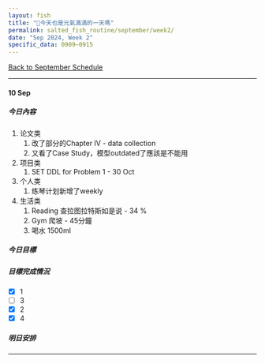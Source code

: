 ```yaml
---
layout: fish
title: "🎐今天也是元氣滿滿的一天嗎"
permalink: salted_fish_routine/september/week2/
date: "Sep 2024, Week 2"
specific_data: 0909~0915
---
```



<a href="{{ '/salted_fish_routine/september/' | relative_url }}">Back to September Schedule</a>



---
#### 10 Sep

##### 今日內容

1. 论文类 
   1. 改了部分的Chapter IV - data collection 
   2. 又看了Case Study，模型outdated了應該是不能用
2. 项目类
   1. SET DDL for Problem 1 - 30 Oct
3. 个人类
   1. 练琴计划新增了weekly
4. 生活类
   1. Reading 查拉图拉特斯如是说 - 34 %
   2. Gym 爬坡 - 45分鐘
   3. 喝水 1500ml


##### 今日目標



##### 目標完成情況
- [x] 1
- [ ] 3
- [x] 2
- [x] 4

##### 明日安排



---